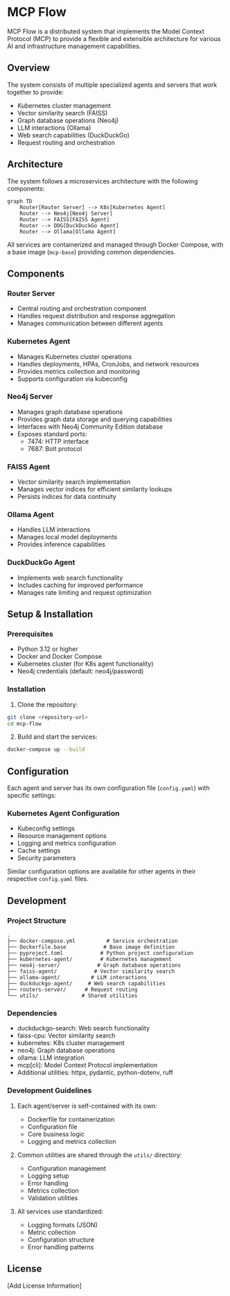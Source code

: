 # MCP Flow

MCP Flow is a distributed system that implements the Model Context Protocol (MCP) to provide a flexible and extensible architecture for various AI and infrastructure management capabilities.

## Overview

The system consists of multiple specialized agents and servers that work together to provide:
- Kubernetes cluster management
- Vector similarity search (FAISS)
- Graph database operations (Neo4j)
- LLM interactions (Ollama)
- Web search capabilities (DuckDuckGo)
- Request routing and orchestration

## Architecture

The system follows a microservices architecture with the following components:

```mermaid
graph TD
    Router[Router Server] --> K8s[Kubernetes Agent]
    Router --> Neo4j[Neo4j Server]
    Router --> FAISS[FAISS Agent]
    Router --> DDG[DuckDuckGo Agent]
    Router --> Ollama[Ollama Agent]

```

All services are containerized and managed through Docker Compose, with a base image (`mcp-base`) providing common dependencies.

## Components

### Router Server
- Central routing and orchestration component
- Handles request distribution and response aggregation
- Manages communication between different agents

### Kubernetes Agent
- Manages Kubernetes cluster operations
- Handles deployments, HPAs, CronJobs, and network resources
- Provides metrics collection and monitoring
- Supports configuration via kubeconfig

### Neo4j Server
- Manages graph database operations
- Provides graph data storage and querying capabilities
- Interfaces with Neo4j Community Edition database
- Exposes standard ports:
  - 7474: HTTP interface
  - 7687: Bolt protocol

### FAISS Agent
- Vector similarity search implementation
- Manages vector indices for efficient similarity lookups
- Persists indices for data continuity

### Ollama Agent
- Handles LLM interactions
- Manages local model deployments
- Provides inference capabilities

### DuckDuckGo Agent
- Implements web search functionality
- Includes caching for improved performance
- Manages rate limiting and request optimization

## Setup & Installation

### Prerequisites
- Python 3.12 or higher
- Docker and Docker Compose
- Kubernetes cluster (for K8s agent functionality)
- Neo4j credentials (default: neo4j/password)

### Installation

1. Clone the repository:
```bash
git clone <repository-url>
cd mcp-flow
```

2. Build and start the services:
```bash
docker-compose up --build
```

## Configuration

Each agent and server has its own configuration file (`config.yaml`) with specific settings:

### Kubernetes Agent Configuration
- Kubeconfig settings
- Resource management options
- Logging and metrics configuration
- Cache settings
- Security parameters

Similar configuration options are available for other agents in their respective `config.yaml` files.

## Development

### Project Structure
```
.
├── docker-compose.yml          # Service orchestration
├── Dockerfile.base            # Base image definition
├── pyproject.toml            # Python project configuration
├── kubernetes-agent/         # Kubernetes management
├── neo4j-server/            # Graph database operations
├── faiss-agent/            # Vector similarity search
├── ollama-agent/          # LLM interactions
├── duckduckgo-agent/     # Web search capabilities
├── routers-server/      # Request routing
└── utils/              # Shared utilities
```

### Dependencies
- duckduckgo-search: Web search functionality
- faiss-cpu: Vector similarity search
- kubernetes: K8s cluster management
- neo4j: Graph database operations
- ollama: LLM integration
- mcp[cli]: Model Context Protocol implementation
- Additional utilities: httpx, pydantic, python-dotenv, ruff

### Development Guidelines
1. Each agent/server is self-contained with its own:
   - Dockerfile for containerization
   - Configuration file
   - Core business logic
   - Logging and metrics collection

2. Common utilities are shared through the `utils/` directory:
   - Configuration management
   - Logging setup
   - Error handling
   - Metrics collection
   - Validation utilities

3. All services use standardized:
   - Logging formats (JSON)
   - Metric collection
   - Configuration structure
   - Error handling patterns

## License

[Add License Information]
